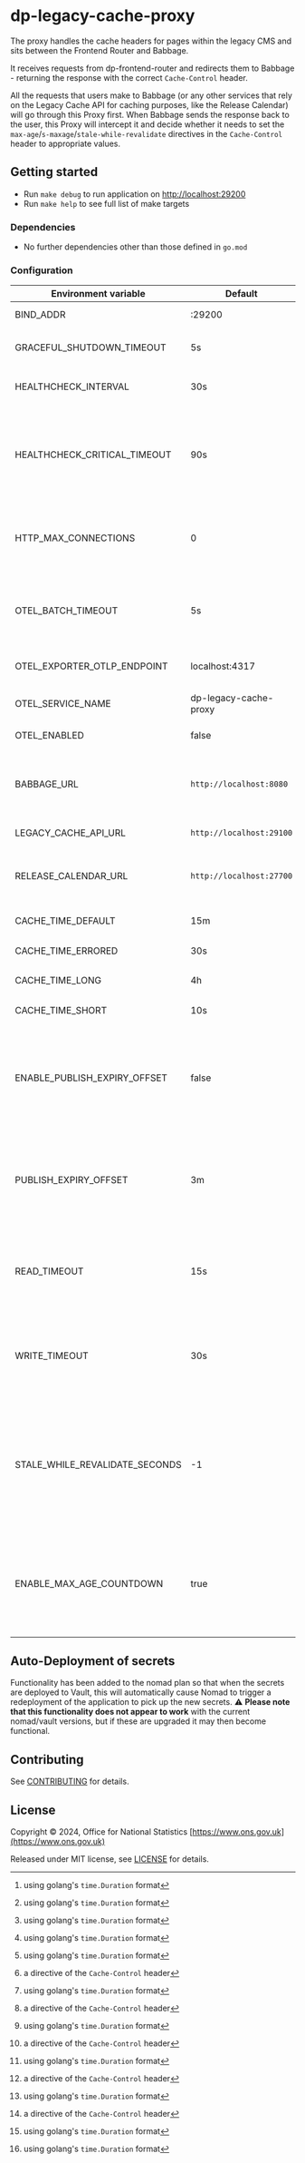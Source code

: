 # dp-legacy-cache-proxy

The proxy handles the cache headers for pages within the legacy CMS and sits between the Frontend Router and Babbage.

It receives requests from dp-frontend-router and redirects them to Babbage -
returning the response with the correct `Cache-Control` header.

All the requests that users make to Babbage (or any other services that rely on the Legacy Cache API for caching
purposes, like the Release Calendar) will go through this Proxy first. When Babbage sends the response back to the user,
this Proxy will intercept it and decide whether it needs to set the `max-age`/`s-maxage`/`stale-while-revalidate`
directives in the `Cache-Control` header to appropriate values.

## Getting started

- Run `make debug` to run application on [http://localhost:29200](http://localhost:29200)
- Run `make help` to see full list of make targets

### Dependencies

- No further dependencies other than those defined in `go.mod`

### Configuration

| Environment variable           | Default                  | Description
|--------------------------------|--------------------------|------------
| BIND_ADDR                      | :29200                   | The host and port to bind to
| GRACEFUL_SHUTDOWN_TIMEOUT      | 5s                       | The graceful shutdown timeout[^gotime]
| HEALTHCHECK_INTERVAL           | 30s                      | Time between self-healthchecks[^gotime]
| HEALTHCHECK_CRITICAL_TIMEOUT   | 90s                      | Time duration[^gotime] to wait until an unhealthy dependent propagates its state to make this app unhealthy
| HTTP_MAX_CONNECTIONS           | 0                        | Limit the number of concurrent http connections (0 = unlimited)
| OTEL_BATCH_TIMEOUT             | 5s                       | Time duration[^gotime] after which a batch will be sent regardless of size
| OTEL_EXPORTER_OTLP_ENDPOINT    | localhost:4317           | OpenTelemetry Exporter address
| OTEL_SERVICE_NAME              | dp-legacy-cache-proxy    | The name of this service in OpenTelemetry
| OTEL_ENABLED                   | false                    | Turn OTEL on / off
| BABBAGE_URL                    | `http://localhost:8080`  | Babbage address, where all the incoming requests are forwarded to
| LEGACY_CACHE_API_URL           | `http://localhost:29100` | Legacy Cache API address
| RELEASE_CALENDAR_URL           | `http://localhost:27700` | Release calendar frontend controller address
| CACHE_TIME_DEFAULT             | 15m                      | Default value[^gotime] for `max-age`[^cachedir]
| CACHE_TIME_ERRORED             | 30s                      | Errored value[^gotime] for `max-age`[^cachedir]
| CACHE_TIME_LONG                | 4h                       | Long value[^gotime] for `max-age`[^cachedir]
| CACHE_TIME_SHORT               | 10s                      | Short value[^gotime] for `max-age`[^cachedir]
| ENABLE_PUBLISH_EXPIRY_OFFSET   | false                    | Determines if publish expiry offset is used which enables a shorter cache time for recently published content
| PUBLISH_EXPIRY_OFFSET          | 3m                       | Period of time[^gotime] after a release in which the proxy needs to return a short value for `max-age` [^cachedir]
| READ_TIMEOUT                   | 15s                      | Maximum time[^gotime] the server will wait for a client to send a complete request
| WRITE_TIMEOUT                  | 30s                      | Maximum time[^gotime] the server will wait while trying to write a response to the client
| STALE_WHILE_REVALIDATE_SECONDS | -1                       | If non-negative, add the `stale-while-revalidate` option (using this number as the *seconds* value) to any `Cache-control` header responses
| ENABLE_MAX_AGE_COUNTDOWN       | true                     | During the countdown to a release time: if this is *true*, `max-age` value will countdown; if *false*, `max-age=0` is used

[^gotime]: using golang's `time.Duration` format
[^cachedir]: a directive of the `Cache-Control` header

## Auto-Deployment of secrets

Functionality has been added to the nomad plan so that when the secrets are deployed to Vault, this will automatically
cause Nomad to trigger a redeployment of the application to pick up the new secrets. :warning: **Please note that this functionality
does not appear to work** with the current nomad/vault versions, but if these are upgraded it may then become functional.

## Contributing

See [CONTRIBUTING](CONTRIBUTING.md) for details.

## License

Copyright © 2024, Office for National Statistics [https://www.ons.gov.uk](https://www.ons.gov.uk)

Released under MIT license, see [LICENSE](LICENSE.md) for details.
